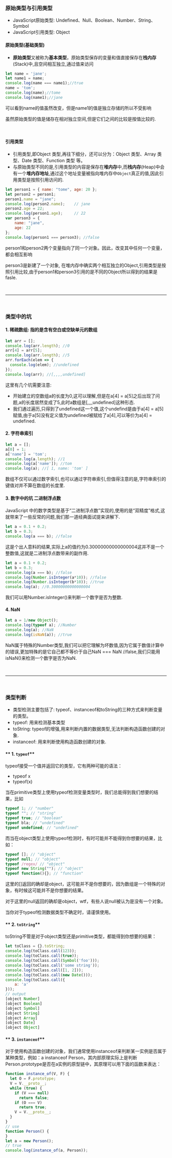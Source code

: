 
### 原始类型与引用类型
- JavaScript原始类型: Undefined、Null、Boolean、Number、String、Symbol 
- JavaScript引用类型: Object 


#### 原始类型(基础类型)
- **原始类型**又被称为**基本类型**，原始类型保存的变量和值直接保存在**栈内存**(Stack)中,且空间相互独立,通过值来访问

```js
let name = 'jane';
let name1 = name;
console.log(name === name1);//true
name = 'tom';
console.log(name);//tome
console.log(name1);//jane
```
可以看到name的值虽然改变，但是name1的值是独立存储的所以不受影响

虽然原始类型的值是储存在相对独立空间,但是它们之间的比较是按值比较的.

&nbsp;

#### 引用类型
- 引用类型,即Object 类型,再往下细分，还可以分为：Object 类型、Array 类型、Date 类型、Function 类型 等。
- 与原始类型不同的是,引用类型的内容是保存在**堆内存**中,而**栈内存**(Heap)中会有一个**堆内存地址**,通过这个地址变量被指向堆内存中`Object`真正的值,因此引用类型是按照引用访问的.

```js
let person1 = { name: "tome", age: 20 };
let person2 = person1;
person1.name = "jane";
console.log(person2.name);    // jane
person2.age = 22;
console.log(person1.age);     // 22
var person3 = {
	name: "jane",
	age: 22
};
console.log(person1 === person3); //false
```
person1和person2两个变量指向了同一个对象。因此，改变其中任何一个变量，都会相互影响

person3是新建了一个对象, 在堆内存中确实两个相互独立的Object,引用类型是按照引用比较,由于person1和person3引用的是不同的Object所以得到的结果是fasle.

&emsp;

---
&emsp;

### 类型中的坑
#### 1. 稀疏数组: 指的是含有空白或空缺单元的数组

```js
let arr = [];
console.log(arr.length); //0
arr[4] = arr[5];
console.log(arr.length); //5
arr.forEach(elem => {
  console.log(elem); //undefined
});
console.log(arr); //[,,,,undefined]
```
这里有几个坑需要注意:

- 开始建立的空数组a的长度为0,这可以理解,但是在a[4] = a[5]之后出现了问题,a的长度居然变成了5,此时a数组是[,,,,undefined]这种形态.
- 我们通过遍历,只得到了undefined这一个值,这个undefind是由于a[4] = a[5]赋值,由于a[5]没有定义值为undefined被赋给了a[4],可以等价为a[4] = undefined.

#### 2. 字符串索引
```js
let a = [];
a[0] = 1;
a['name'] = 'tom';
console.log(a.length); //1
console.log(a['name']); //tom
console.log(a); //[ 1, name: 'tom' ]
```
数组不仅可以通过数字索引,也可以通过字符串索引,但值得注意的是,字符串索引的键值对并不算在数组的长度里.

#### 3. 数字中的坑 二进制浮点数
JavaScript 中的数字类型是基于“二进制浮点数”实现的,使用的是“双精度”格式,这就带来了一些反常的问题,我们那一道经典面试提来讲解下.

```js
let a = 0.1 + 0.2;
let b = 0.3;
console.log(a === b); //false
```
这是个出人意料的结果,实际上a的值约为0.30000000000000004这并不是一个整数值,这就是二进制浮点数带来的副作用.

```js
let a = 0.1 + 0.2;
let b = 0.3;
console.log(a === b); //false
console.log(Number.isInteger(a*10)); //false
console.log(Number.isInteger(b*10)); //true
console.log(a); //0.30000000000000004
```
我们可以用Number.isInteger()来判断一个数字是否为整数.

#### 4. NaN
```js
let a = 1/new Object();
console.log(typeof a); //Number
console.log(a); //NaN
console.log(isNaN(a)); //true
```
NaN属于特殊的Number类型,我们可以把它理解为坏数值,因为它属于数值计算中的错误,更加特殊的是它自己都不等价于自己NaN === NaN //false,我们只能用isNaN()来检测一个数字是否为NaN.

&emsp;

---

&emsp;

### 类型判断
- 类型检测主要包括了: typeof、instanceof和toString的三种方式来判断变量的类型。
- typeof: 用来检测基本类型
- toString: typeof的增强,用来判断内置的数据类型,无法判断构造函数创建的对象.
- instanceof: 用来判断使用构造函数创建的对象.

#### ** 1. ``typeof``**
typeof接受一个值并返回它的类型，它有两种可能的语法：
- typeof x
- typeof(x)
  
当在primitive类型上使用typeof检测变量类型时，我们总能得到我们想要的结果，比如
```js
typeof 1; // "number"
typeof ""; // "string"
typeof true; // "boolean"
typeof bla; // "undefined"
typeof undefined; // "undefined"
```
而当在object类型上使用typeof检测时，有时可能并不能得到你想要的结果，比如：
```js
typeof []; // "object"
typeof null; // "object"
typeof /regex/ // "object"
typeof new String(""); // "object"
typeof function(){}; // "function"
```
这里的[]返回的确却是object，这可能并不是你想要的，因为数组是一个特殊的对象，有时候这可能并不是你想要的结果。

对于这里的null返回的确却是object，wtf，有些人说null被认为是没有一个对象。

当你对于typeof检测数据类型不确定时，请谨慎使用。

#### ** 2. ``toString``**
toString不管是对于object类型还是primitive类型，都能得到你想要的结果：
```js
let toClass = {}.toString;
console.log(toClass.call(123));
console.log(toClass.call(true));
console.log(toClass.call(Symbol('foo')));
console.log(toClass.call('some string'));
console.log(toClass.call([1, 2]));
console.log(toClass.call(new Date()));
console.log(toClass.call({
    a: 'a'
}));
// output
[object Number]
[object Boolean]
[object Symbol]
[object String]
[object Array]
[object Date]
[object Object]
```

#### ** 3. ``instanceof``**
对于使用构造函数创建的对象，我们通常使用instanceof来判断某一实例是否属于某种类型，例如：a instanceof Person，其内部原理实际上是判断Person.prototype是否在a实例的原型链中，其原理可以用下面的函数来表达：
```js
function instance_of(V, F) {
  let O = F.prototype;
  V = V.__proto__;
  while (true) {
    if (V === null)
      return false;
    if (O === V)
      return true;
    V = V.__proto__;
  }
}
// use
function Person() {
}
let a = new Person();
// true
console.log(instance_of(a, Person));
```